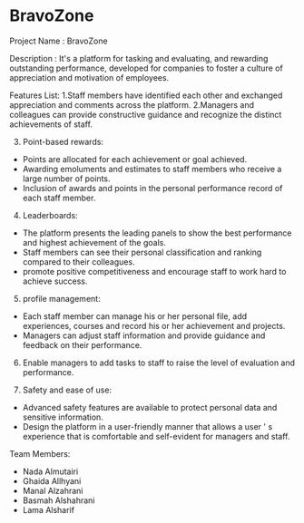 # BravoZone

Project Name : BravoZone

Description :
It's a platform for tasking and evaluating, and rewarding outstanding performance, developed for companies to foster a culture of appreciation and motivation of employees. 

Features List:
1.Staff members have identified each other and exchanged appreciation and comments across the platform.
2.Managers and colleagues can provide constructive guidance and recognize the distinct achievements of staff.

3. Point-based rewards:
- Points are allocated for each achievement or goal achieved.
- Awarding emoluments and estimates to staff members who receive a large number of points.
- Inclusion of awards and points in the personal performance record of each staff member.

4. Leaderboards:
- The platform presents the leading panels to show the best performance and highest achievement of the goals.
- Staff members can see their personal classification and ranking compared to their colleagues.
- promote positive competitiveness and encourage staff to work hard to achieve success.

5. profile management:
- Each staff member can manage his or her personal file, add experiences, courses and record his or her achievement and projects.
- Managers can adjust staff information and provide guidance and feedback on their performance.

6. Enable managers to add tasks to staff to raise the level of evaluation and performance.

7. Safety and ease of use:
- Advanced safety features are available to protect personal data and sensitive information.
- Design the platform in a user-friendly manner that allows a user &apos; s experience that is comfortable and self-evident for managers and staff.




Team Members:
* Nada Almutairi
* Ghaida Allhyani
* Manal Alzahrani
* Basmah Alshahrani
* Lama Alsharif

 
